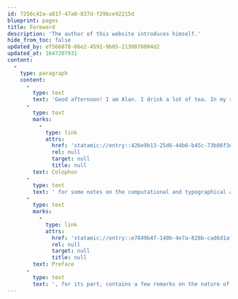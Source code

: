 ```yaml
---
id: 7256c42a-a817-47a0-837d-f29bce92215d
blueprint: pages
title: Foreword
description: 'The author of this website introduces himself.'
hide_from_toc: false
updated_by: ef566878-06e2-4591-9b05-2130076004d2
updated_at: 1647207931
content:
  -
    type: paragraph
    content:
      -
        type: text
        text: 'Good afternoon! I am Alan. I drink a lot of tea. In my spare time I enjoy walking, computing, and, occasionally, playing around with words and punctuation. This website is one of the few publicly accessible (though not well-advertised) fruits of the latter two pastimes. See the '
      -
        type: text
        marks:
          -
            type: link
            attrs:
              href: 'statamic://entry::426e9b13-25d6-44b6-b45c-73b86f3e8bef'
              rel: null
              target: null
              title: null
        text: Colophon
      -
        type: text
        text: ' for some notes on the computational and typographical aspects of this website''s construction. The '
      -
        type: text
        marks:
          -
            type: link
            attrs:
              href: 'statamic://entry::e7849b47-140b-4e7a-828b-cad6d1af069d'
              rel: null
              target: null
              title: null
        text: Preface
      -
        type: text
        text: ', for its part, contains a few remarks on the nature of this website''s content. As with all things on the internet, the whole is yours to explore.'
---
```

